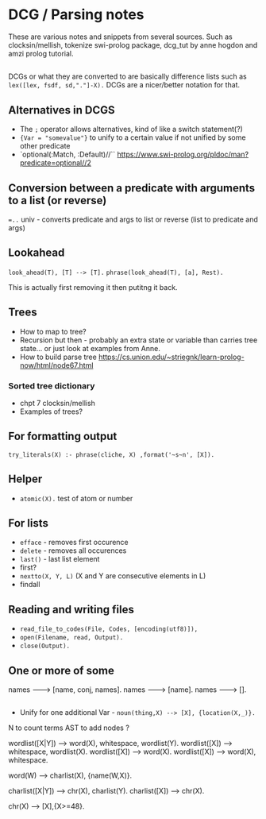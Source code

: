 # DCG / Parsing notes

These are various notes and snippets from several sources. Such as clocksin/mellish, tokenize swi-prolog package, dcg_tut by anne hogdon and amzi prolog tutorial.

##

DCGs or what they are converted to are basically difference lists such as `lex([lex, fsdf, sd,"."]-X).` DCGs are a nicer/better notation for that.



## Alternatives in DCGS

* The `;` operator allows alternatives, kind of like a switch statement(?)
* `{Var = "somevalue"}` to unify to a certain value if not unified by some other predicate
* `optional(:Match, :Default)//`` https://www.swi-prolog.org/pldoc/man?predicate=optional//2

## Conversion between a predicate with arguments to a list (or reverse)

`=..` univ - converts predicate and args to list or reverse (list to predicate and args)

## Lookahead

`look_ahead(T), [T] --> [T].`
`phrase(look_ahead(T), [a], Rest).`

This is actually first removing it then putitng it back.


## Trees

* How to map to tree?
* Recursion but then - probably an extra state or variable than carries tree state... or just look at examples from Anne.
* How to build parse tree https://cs.union.edu/~striegnk/learn-prolog-now/html/node67.html

### Sorted tree dictionary

* chpt 7 clocksin/mellish
* Examples of trees?

## For formatting output

`try_literals(X) :- phrase(cliche, X) ,format('~s~n', [X]).`



## Helper

* `atomic(X).` test of atom or number

## For lists

* `efface` - removes first occurence
* `delete` - removes all occurences
* `last()` - last list element
* first?
* `nextto(X, Y, L)` (X and Y are consecutive elements in L)
* findall


## Reading and writing files

* `read_file_to_codes(File, Codes, [encoding(utf8)]),`
* `open(Filename, read, Output).`
* `close(Output).`

## One or more of some

names ---> [name, conj, names].
names ---> [name].
names ---> [].

## 

* Unify for one additional Var - `noun(thing,X) --> [X], {location(X,_)}.`

N to count terms
AST to add nodes ?

wordlist([X|Y]) --> word(X), whitespace, wordlist(Y).
wordlist([X]) --> whitespace, wordlist(X).
wordlist([X]) --> word(X).
wordlist([X]) --> word(X), whitespace.

word(W) --> charlist(X), {name(W,X)}.

charlist([X|Y]) --> chr(X), charlist(Y).
charlist([X]) --> chr(X).

chr(X) --> [X],{X>=48}.